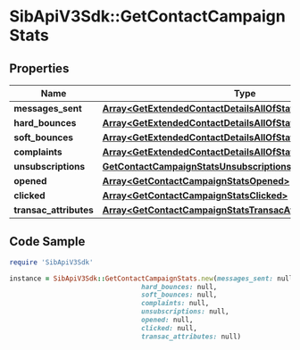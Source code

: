 # SibApiV3Sdk::GetContactCampaignStats

## Properties

Name | Type | Description | Notes
------------ | ------------- | ------------- | -------------
**messages_sent** | [**Array&lt;GetExtendedContactDetailsAllOfStatisticsMessagesSent&gt;**](GetExtendedContactDetailsAllOfStatisticsMessagesSent.md) |  | [optional] 
**hard_bounces** | [**Array&lt;GetExtendedContactDetailsAllOfStatisticsMessagesSent&gt;**](GetExtendedContactDetailsAllOfStatisticsMessagesSent.md) |  | [optional] 
**soft_bounces** | [**Array&lt;GetExtendedContactDetailsAllOfStatisticsMessagesSent&gt;**](GetExtendedContactDetailsAllOfStatisticsMessagesSent.md) |  | [optional] 
**complaints** | [**Array&lt;GetExtendedContactDetailsAllOfStatisticsMessagesSent&gt;**](GetExtendedContactDetailsAllOfStatisticsMessagesSent.md) |  | [optional] 
**unsubscriptions** | [**GetContactCampaignStatsUnsubscriptions**](GetContactCampaignStatsUnsubscriptions.md) |  | [optional] 
**opened** | [**Array&lt;GetContactCampaignStatsOpened&gt;**](GetContactCampaignStatsOpened.md) |  | [optional] 
**clicked** | [**Array&lt;GetContactCampaignStatsClicked&gt;**](GetContactCampaignStatsClicked.md) |  | [optional] 
**transac_attributes** | [**Array&lt;GetContactCampaignStatsTransacAttributes&gt;**](GetContactCampaignStatsTransacAttributes.md) |  | [optional] 

## Code Sample

```ruby
require 'SibApiV3Sdk'

instance = SibApiV3Sdk::GetContactCampaignStats.new(messages_sent: null,
                                 hard_bounces: null,
                                 soft_bounces: null,
                                 complaints: null,
                                 unsubscriptions: null,
                                 opened: null,
                                 clicked: null,
                                 transac_attributes: null)
```


